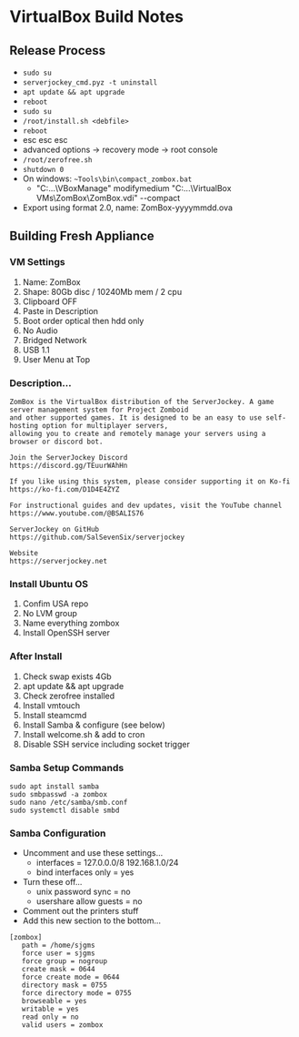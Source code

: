 # VirtualBox Build Notes

## Release Process
* `sudo su`
* `serverjockey_cmd.pyz -t uninstall`
* `apt update && apt upgrade`
* `reboot`
* `sudo su`
* `/root/install.sh <debfile>`
* `reboot`
* esc esc esc
* advanced options -> recovery mode -> root console
* `/root/zerofree.sh`
* `shutdown 0`
* On windows: `~Tools\bin\compact_zombox.bat`
  * "C:\...\VBoxManage" modifymedium "C:\...\VirtualBox VMs\ZomBox\ZomBox.vdi" --compact
* Export using format 2.0, name: ZomBox-yyyymmdd.ova

## Building Fresh Appliance

### VM Settings
1. Name: ZomBox
2. Shape: 80Gb disc / 10240Mb mem / 2 cpu
3. Clipboard OFF
4. Paste in Description
5. Boot order optical then hdd only
6. No Audio
7. Bridged Network
8. USB 1.1
9. User Menu at Top

### Description...
```
ZomBox is the VirtualBox distribution of the ServerJockey. A game server management system for Project Zomboid
and other supported games. It is designed to be an easy to use self-hosting option for multiplayer servers,
allowing you to create and remotely manage your servers using a browser or discord bot.

Join the ServerJockey Discord
https://discord.gg/TEuurWAhHn

If you like using this system, please consider supporting it on Ko-fi
https://ko-fi.com/D1D4E4ZYZ

For instructional guides and dev updates, visit the YouTube channel
https://www.youtube.com/@BSALIS76

ServerJockey on GitHub
https://github.com/SalSevenSix/serverjockey

Website
https://serverjockey.net
```

### Install Ubuntu OS
1. Confim USA repo
2. No LVM group
3. Name everything zombox
4. Install OpenSSH server

### After Install
1. Check swap exists 4Gb
2. apt update && apt upgrade
3. Check zerofree installed
4. Install vmtouch
5. Install steamcmd
6. Install Samba & configure (see below)
7. Install welcome.sh & add to cron
8. Disable SSH service including socket trigger

### Samba Setup Commands
```
sudo apt install samba
sudo smbpasswd -a zombox
sudo nano /etc/samba/smb.conf
sudo systemctl disable smbd
```

### Samba Configuration
* Uncomment and use these settings...
  * interfaces = 127.0.0.0/8 192.168.1.0/24
  * bind interfaces only = yes
* Turn these off...
  * unix password sync = no
  * usershare allow guests = no
* Comment out the printers stuff
* Add this new section to the bottom...
```
[zombox]
   path = /home/sjgms
   force user = sjgms
   force group = nogroup
   create mask = 0644
   force create mode = 0644
   directory mask = 0755
   force directory mode = 0755
   browseable = yes
   writable = yes
   read only = no
   valid users = zombox
```
